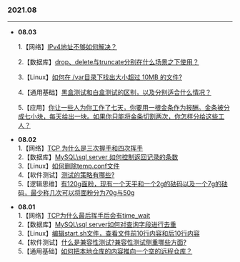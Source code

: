 ### 2021.08

---
- **08.03**

   1.【网络】[IPv4地址不够如何解决？](https://github.com/Scale-of-evaluation/daily-question/issues/102)

   2.【数据库】[drop、delete与truncate分别在什么场景之下使用？](https://github.com/Scale-of-evaluation/daily-question/issues/103)

   3.【Linux】[如何在 /var目录下找出大小超过 10MB 的文件?](https://github.com/Scale-of-evaluation/daily-question/issues/104)

   4.【通用基础】[黑盒测试和白盒测试的区别，以及分别适合什么情况？](https://github.com/Scale-of-evaluation/daily-question/issues/105)

   5.【应用】[你让一些人为你工作了七天，你要用一根金条作为报酬。金条被分成七小块，每天给出一块。如果你只能将金条切割两次，你怎样分给这些工人？](https://github.com/Scale-of-evaluation/daily-question/issues/106)

- **08.02**   
   1.【网络】[TCP 为什么是三次握手和四次挥手](https://github.com/Scale-of-evaluation/daily-question/issues/96)  
   2.【数据库】[MySQL\sql server 如何控制返回记录的条数](https://github.com/Scale-of-evaluation/daily-question/issues/97)  
   3.【Linux】[如何删除temp.conf文件](https://github.com/Scale-of-evaluation/daily-question/issues/98)  
   4.【软件测试】[测试的策略有哪些?](https://github.com/Scale-of-evaluation/daily-question/issues/99)  
   5.【逻辑思维】[有120g面粉，现有一个天平和一个2g的砝码以及一个7g的砝码，最少称几次可以将面粉分为70g与50g](https://github.com/Scale-of-evaluation/daily-question/issues/100)  

- **08.01**   
   1.【网络】[TCP为什么最后挥手后会有time_wait](https://github.com/Scale-of-evaluation/daily-question/issues/91)  
   2.【数据库】[MySQL\sql server如何对查询字段进行去重](https://github.com/Scale-of-evaluation/daily-question/issues/92)  
   3.【Linux】[编辑start.sh文件，查看文件前10行内容和后10行内容](https://github.com/Scale-of-evaluation/daily-question/issues/93)  
   4.【软件测试】[什么是兼容性测试?兼容性测试侧重哪些方面?](https://github.com/Scale-of-evaluation/daily-question/issues/94)  
   5.【通用基础】[如何把本地仓库的内容推向一个空的远程仓库？](https://github.com/Scale-of-evaluation/daily-question/issues/95)  

